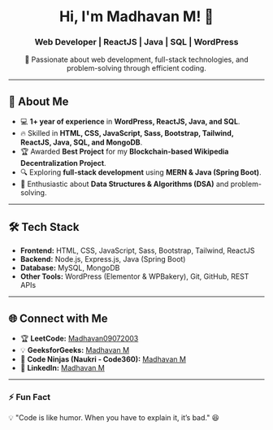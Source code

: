 <h1 align="center">Hi, I'm Madhavan M! 👋</h1>
<h3 align="center">Web Developer | ReactJS | Java | SQL | WordPress</h3>

<p align="center">
🌟 Passionate about web development, full-stack technologies, and problem-solving through efficient coding.
</p>

---

## 🚀 About Me  
- 💻 **1+ year of experience** in **WordPress, ReactJS, Java, and SQL**.  
- 🔥 Skilled in **HTML, CSS, JavaScript, Sass, Bootstrap, Tailwind, ReactJS, Java, SQL, and MongoDB**.  
- 🏆 Awarded **Best Project** for my **Blockchain-based Wikipedia Decentralization Project**.  
- 🔍 Exploring **full-stack development** using **MERN & Java (Spring Boot)**.  
- 🎯 Enthusiastic about **Data Structures & Algorithms (DSA)** and problem-solving.  

---

## 🛠️ Tech Stack  
- **Frontend:** HTML, CSS, JavaScript, Sass, Bootstrap, Tailwind, ReactJS  
- **Backend:** Node.js, Express.js, Java (Spring Boot)  
- **Database:** MySQL, MongoDB  
- **Other Tools:** WordPress (Elementor & WPBakery), Git, GitHub, REST APIs  

---

## 🌐 Connect with Me  
- 🏆 **LeetCode:** [Madhavan09072003](https://leetcode.com/u/Madhavan09072003/)  
- 💡 **GeeksforGeeks:** [Madhavan M](https://www.geeksforgeeks.org/user/madhavan06qdl/)  
- 🚀 **Code Ninjas (Naukri - Code360):** [Madhavan M](https://www.naukri.com/code360/profile/f6a34031-d660-4793-908d-517310126a69)  
- 💼 **LinkedIn:** [Madhavan M](https://www.linkedin.com/in/madhavan-m07/)  

---

### ⚡ Fun Fact  
💡 "Code is like humor. When you have to explain it, it’s bad." 😆  
